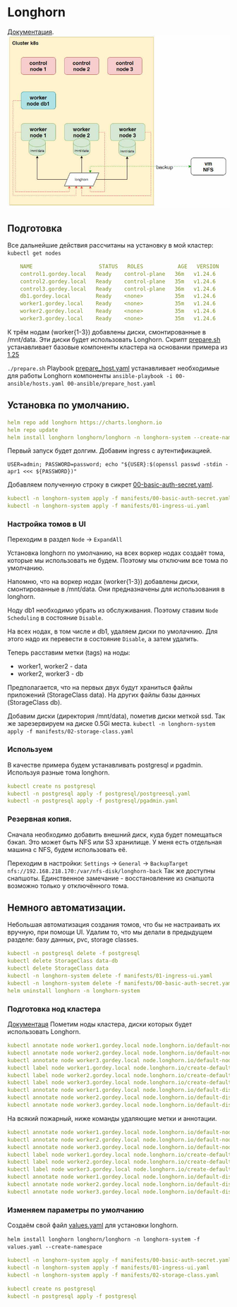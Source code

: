 # Longhorn
[Документация](https://longhorn.io/).
![](images/new.jpg)

## Подготовка
Все дальнейшие действия рассчитаны на установку в мой кластер:
`kubectl get nodes`
```yaml
    NAME                     STATUS   ROLES           AGE   VERSION
    control1.gordey.local   Ready    control-plane   36m   v1.24.6
    control2.gordey.local   Ready    control-plane   35m   v1.24.6
    control3.gordey.local   Ready    control-plane   36m   v1.24.6
    db1.gordey.local        Ready    <none>          35m   v1.24.6
    worker1.gordey.local    Ready    <none>          35m   v1.24.6
    worker2.gordey.local    Ready    <none>          35m   v1.24.6
    worker3.gordey.local    Ready    <none>          35m   v1.24.6
```
К трём нодам (worker{1-3}) добавлены диски, смонтированные в /mnt/data. Эти
диски будет использовать Longhorn.
Скрипт [prepare.sh](prepare.sh) устанавливает базовые компоненты кластера на основании примера из [1.25](../1.25/)

`./prepare.sh`
Playbook [prepare_host.yaml](prepare_host.yaml) устанавливает необходимые для работы Longhorn компоненты
`ansible-playbook -i 00-ansible/hosts.yaml 00-ansible/prepare_host.yaml`

## Установка по умолчанию.
```yaml
helm repo add longhorn https://charts.longhorn.io
helm repo update
helm install longhorn longhorn/longhorn -n longhorn-system --create-namespace
```

Первый запуск будет долгим.
Добавим ingress с аутентификацией.
```shell
USER=admin; PASSWORD=password; echo "${USER}:$(openssl passwd -stdin -apr1 <<< ${PASSWORD})" 
```

Добавляем полученную строку в сикрет [00-basic-auth-secret.yaml](manifests/00-basic-auth-secret.yaml).
```yaml
kubectl -n longhorn-system apply -f manifests/00-basic-auth-secret.yaml
kubectl -n longhorn-system apply -f manifests/01-ingress-ui.yaml
```

### Настройка томов в UI
Переходим в раздел `Node` -> `ExpandAll`

Установка longhorn по умолчанию, на всех воркер нодах создаёт тома, которые мы использовать не будем.
Поэтому мы отключим все тома по умолчанию.

Напомню, что на воркер нодах (worker{1-3}) добавлены диски, смонтированные в /mnt/data. Они предназначены для
использования в longhorn. 

Ноду db1 необходимо убрать из обслуживания. Поэтому ставим `Node Scheduling` в состояние `Disable`.

На всех нодах, в том числе и db1, удаляем диски по умолачнию. Для этого надо их перевести в состояние `Disable`, а
затем удалить.

Теперь расставим метки (tags) на ноды:
* worker1, worker2 - data
* worker2, worker3 - db

Предполагается, что на первых двух будут храниться файлы приложений (StorageClass data). На других файлы базы данных
(StorageClass db).

Добавим диски (директория /mnt/data), пометив диски меткой ssd. Так же зарезервируем на диске 0.5Gi места.
`kubectl -n longhorn-system apply -f manifests/02-storage-class.yaml`


### Используем
В качестве примера будем устанавливать postgresql и pgadmin. Используя разные тома longhorn. 
```yaml
kubectl create ns postgresql
kubectl -n postgresql apply -f postgresql/postgreesql.yaml
kubectl -n postgresql apply -f postgresql/pgadmin.yaml
```

### Резервная копия.
Сначала необходимо добавить внешний диск, куда будет помещаться бэкап. Это может быть NFS или S3 хранилище.
У меня есть отдельная машина с NFS, будем использовать её.

Переходим в настройки: `Settings` -> `General` -> `BackupTarget`
`nfs://192.168.218.170:/var/nfs-disk/longhorn-back`
Так же доступны снапшоты. Единственное замечание - восстановление из снапшота возможно только у отключённого тома.

## Немного автоматизации.
Небольшая автоматизация создания томов, что бы не настраивать их вручную, при помощи UI. 
Удалим то, что мы делали в предыдущем разделе: базу данных, pvc, storage classes.

```yaml
kubectl -n postgresql delete -f postgresql
kubectl delete StorageClass data-db
kubectl delete StorageClass data
kubectl -n longhorn-system delete -f manifests/01-ingress-ui.yaml
kubectl -n longhorn-system delete -f manifests/00-basic-auth-secret.yaml
helm uninstall longhorn -n longhorn-system 
```

### Подготовка нод кластера
[Документаця](https://longhorn.io/docs/1.3.2/advanced-resources/default-disk-and-node-config/)
Пометим ноды кластера, диски которых будет использовать Longhorn.

```yaml
kubectl annotate node worker1.gordey.local node.longhorn.io/default-node-tags='["data"]'
kubectl annotate node worker2.gordey.local node.longhorn.io/default-node-tags='["data","db"]'
kubectl annotate node worker3.gordey.local node.longhorn.io/default-node-tags='["db"]'
kubectl label node worker1.gordey.local node.longhorn.io/create-default-disk='config'
kubectl label node worker2.gordey.local node.longhorn.io/create-default-disk='config'
kubectl label node worker3.gordey.local node.longhorn.io/create-default-disk='config'
kubectl annotate node worker1.gordey.local node.longhorn.io/default-disks-config='[{"name":"data","path":"/mnt/data","allowScheduling":true,"tags":["ssd"]}]'
kubectl annotate node worker2.gordey.local node.longhorn.io/default-disks-config='[{"name":"data","path":"/mnt/data","allowScheduling":false,"tags":["ssd"]}]'
kubectl annotate node worker3.gordey.local node.longhorn.io/default-disks-config='[{"name":"data","path":"/mnt/data","allowScheduling":true,"tags":["ssd"]}]'
```
На всякий пожарный, ниже команды удаляющие метки и аннотации.

```yaml
kubectl annotate node worker1.gordey.local node.longhorn.io/default-node-tags-
kubectl annotate node worker2.gordey.local node.longhorn.io/default-node-tags-
kubectl annotate node worker3.gordey.local node.longhorn.io/default-node-tags-
kubectl label node worker1.gordey.local node.longhorn.io/create-default-disk-
kubectl label node worker2.gordey.local node.longhorn.io/create-default-disk-
kubectl label node worker3.gordey.local node.longhorn.io/create-default-disk-
kubectl annotate node worker1.gordey.local node.longhorn.io/default-disks-config-
kubectl annotate node worker2.gordey.local node.longhorn.io/default-disks-config-
kubectl annotate node worker3.gordey.local node.longhorn.io/default-disks-config-
```

### Изменяем параметры по умолчанию
Создаём свой файл [values.yaml](values.yaml) для установки longhorn.

`helm install longhorn longhorn/longhorn -n longhorn-system -f values.yaml --create-namespace`

```yaml
kubectl -n longhorn-system apply -f manifests/00-basic-auth-secret.yaml
kubectl -n longhorn-system apply -f manifests/01-ingress-ui.yaml
kubectl -n longhorn-system apply -f manifests/02-storage-class.yaml
```
```yaml
kubectl create ns postgresql
kubectl -n postgresql apply -f postgresql
```